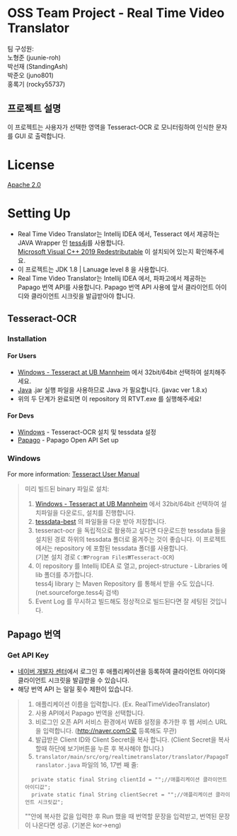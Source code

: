 # OSS Team Project - Real Time Video Translator

팀 구성원:   
노형준 (juunie-roh)   
박선재 (StandingAsh)   
박준오 (juno801)   
홍록기 (rocky55737)

## 프로젝트 설명

이 프로젝트는 사용자가 선택한 영역을 Tesseract-OCR 로 모니터링하여 인식한 문자를 GUI 로 출력합니다.   

# License

[Apache 2.0](LICENSE.md)

# Setting Up

* Real Time Video Translator는 Intellij IDEA 에서, Tesseract 에서 제공하는 JAVA Wrapper 인 [tess4j](https://github.com/nguyenq/tess4j, "tess4j")를 사용합니다.   
[Microsoft Visual C++ 2019 Redestributable](https://visualstudio.microsoft.com/ko/downloads/) 이 설치되어 있는지 확인해주세요.
* 이 프로젝트는 JDK 1.8 | Lanuage level 8 을 사용합니다.
* Real Time Video Translator는 Intellij IDEA 에서, 파파고에서 제공하는 Papago 번역 API를 사용합니다. Papago 번역 API 사용에 앞서 클라이언트 아이디와 클라이언트 시크릿을 발급받아야 합니다.

## Tesseract-OCR
### Installation
#### For Users
* [Windows - Tesseract at UB Mannheim](https://github.com/UB-Mannheim/tesseract/wiki) 에서 32bit/64bit 선택하여 설치해주세요.
* [Java](https://java.com/) .jar 실행 파일을 사용하므로 Java 가 필요합니다. (javac ver 1.8.x)
* 위의 두 단계가 완료되면 이 repository 의 RTVT.exe 를 실행해주세요!
#### For Devs
* [Windows](README.md#windows) - Tesseract-OCR 설치 및 tessdata 설정
* [Papago](README.md#papago-) - Papago Open API Set up

### Windows

For more information: [Tesseract User Manual](https://tesseract-ocr.github.io/tessdoc/Home.html, "Install tesseract via pre-built binary files")   

> 미리 빌드된 binary 파일로 설치:   
> 1. [Windows - Tesseract at UB Mannheim](https://github.com/UB-Mannheim/tesseract/wiki) 에서 32bit/64bit 선택하여 설치파일을 다운로드, 설치를 진행합니다.   
> 2. [tessdata-best](https://github.com/tesseract-ocr/tessdata_best) 의 파일들을 다운 받아 저장합니다. 
> 3. tesseract-ocr 을 독립적으로 활용하고 싶다면 다운로드한 tessdata 들을 설치된 경로 하위의 tessdata 폴더로 옮겨주는 것이 좋습니다. 
> 이 프로젝트에서는 repository 에 포함된 tessdata 폴더를 사용합니다.     
> (기본 설치 경로 `C:₩Program Files₩Tesseract-OCR`)
> 4. 이 repository 를 Intellij IDEA 로 열고, project-structure - Libraries 에 lib 폴더를 추가합니다.   
> tess4j library 는 Maven Repository 를 통해서 받을 수도 있습니다. (net.sourceforge.tess4j 검색)
> 5. Event Log 를 무시하고 빌드해도 정상적으로 빌드된다면 잘 세팅된 것입니다.

## Papago 번역
### Get API Key

* [네이버 개발자 센터](https://developers.naver.com/apps/#/register)에서 로그인 후 애플리케이션을 등록하여 클라이언트 아이디와 클라이언트 시크릿을 발급받을 수 있습니다.
* 해당 번역 API 는 일일 횟수 제한이 있습니다.

> 1. 애플리케이션 이름을 입력합니다. (Ex. RealTimeVideoTranslator)
> 2. 사용 API에서 Papago 번역을 선택합니다.
> 3. 비로그인 오픈 API 서비스 환경에서 WEB 설정을 추가한 후 웹 서비스 URL을 입력합니다. (http://naver.com으로 등록해도 무관)
> 4. 발급받은 Client ID와 Client Secret을 복사 합니다. (Client Secret을 복사할때 하단에 보기버튼을 누른 후 복사해야 합니다.)
> 5. `translator/main/src/org/realtimetranslator/translator/PapagoTranslator.java` 파일의 16, 17번 째 줄:
> 
>   ```
>     private static final String clientId = "";//애플리케이션 클라이언트 아이디값";
>     private static final String clientSecret = "";//애플리케이션 클라이언트 시크릿값";
>   ```
> 
>    ""안에 복사한 값을 입력한 후 Run 했을 때 번역할 문장을 입력받고, 번역된 문장이 나온다면 성공. (기본은 kor->eng)
